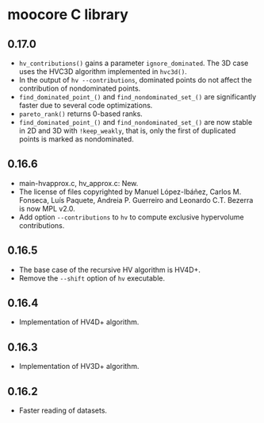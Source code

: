 # moocore C library

## 0.17.0

 * `hv_contributions()` gains a parameter `ignore_dominated`.  The 3D case uses the HVC3D algorithm implemented in `hvc3d()`.
 * In the output of `hv --contributions`, dominated points do not affect the
   contribution of nondominated points.
 * `find_dominated_point_()` and `find_nondominated_set_()` are significantly faster due to several code optimizations.
 * `pareto_rank()` returns 0-based ranks.
 * `find_dominated_point_()` and `find_nondominated_set_()` are now stable in 2D and 3D with `!keep_weakly`, that is, only the first of duplicated points is marked as nondominated.

## 0.16.6

 * main-hvapprox.c, hv_approx.c: New.
 * The license of files copyrighted by Manuel López-Ibáñez, Carlos M. Fonseca, Luís Paquete, Andreia P. Guerreiro and Leonardo C.T. Bezerra is now MPL v2.0.
 * Add option `--contributions` to `hv` to compute exclusive hypervolume
   contributions.

## 0.16.5

 * The base case of the recursive HV algorithm is HV4D+.
 * Remove the `--shift` option of `hv` executable.

## 0.16.4

 * Implementation of HV4D+ algorithm.

## 0.16.3

 * Implementation of HV3D+ algorithm.

## 0.16.2

 * Faster reading of datasets.
